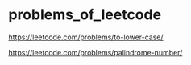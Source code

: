 # problems_of_leetcode
https://leetcode.com/problems/to-lower-case/

https://leetcode.com/problems/palindrome-number/
